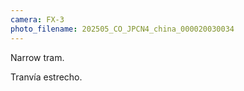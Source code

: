 ```yaml
---
camera: FX-3
photo_filename: 202505_CO_JPCN4_china_000020030034
---
```


Narrow tram.

Tranvía estrecho.